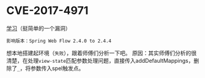 # CVE-2017-4971

[学习](https://github.com/Firebasky/Java/blob/main/Spring/CVE-2017-4971-spring/CVE-2017-4971%E5%88%86%E6%9E%90.md)（挺简单的一个漏洞）

`影响版本：Spring Web Flow 2.4.0 to 2.4.4`

想本地搭建起环境（`失败`），跟着师傅们分析一下吧。
原因：其实师傅们分析的很清楚，在处理`view-state`匹配参数处理问题，直接传入addDefaultMappings，删除了`_`，将参数传入spel触发点。

